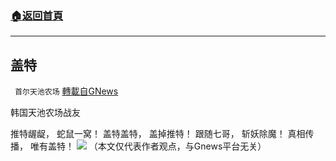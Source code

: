 ###  [:house:返回首頁](https://github.com/ourhimalayas/txt)
---


## 盖特
` 首尔天池农场` [轉載自GNews](https://gnews.org/zh-hans/1562972/)

韩国天池农场战友

推特龌龊，
蛇鼠一窝！
盖特盖特，
盖掉推特！
跟随七哥，
斩妖除魔！
真相传播，
唯有盖特！
![](https://assets.gnews.org/wp-content/uploads/2021/09/盖特2.jpeg)
（本文仅代表作者观点，与Gnews平台无关）
